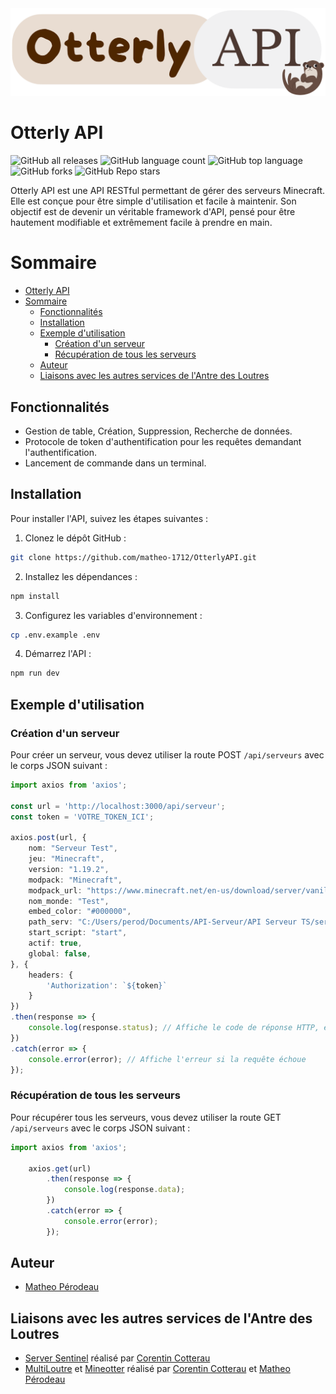 <picture>
  <img src="./otterlyapi.png" alt="PyCaret Logo"/>
</picture>

# Otterly API

![GitHub all releases](https://img.shields.io/github/downloads/matheo-1712/OtterlyAPI/total)
![GitHub language count](https://img.shields.io/github/languages/count/matheo-1712/OtterlyAPI)
![GitHub top language](https://img.shields.io/github/languages/top/matheo-1712/OtterlyAPI?color=yellow)
![GitHub forks](https://img.shields.io/github/forks/matheo-1712/OtterlyAPI?style=social)
![GitHub Repo stars](https://img.shields.io/github/stars/matheo-1712/OtterlyAPI?style=social)


Otterly API est une API RESTful permettant de gérer des serveurs Minecraft. Elle est conçue pour être simple d'utilisation et facile à maintenir. Son objectif est de devenir un véritable framework d'API, pensé pour être hautement modifiable et extrêmement facile à prendre en main.

# Sommaire
- [Otterly API](#otterly-api)
- [Sommaire](#sommaire)
  - [Fonctionnalités](#fonctionnalités)
  - [Installation](#installation)
  - [Exemple d'utilisation](#exemple-dutilisation)
    - [Création d'un serveur](#création-dun-serveur)
    - [Récupération de tous les serveurs](#récupération-de-tous-les-serveurs)
  - [Auteur](#auteur)
  - [Liaisons avec les autres services de l'Antre des Loutres](#liaisons-avec-les-autres-services-de-lantre-des-loutres)

## Fonctionnalités

- Gestion de table, Création, Suppression, Recherche de données.
- Protocole de token d'authentification pour les requêtes demandant l'authentification.
- Lancement de commande dans un terminal.

## Installation
Pour installer l'API, suivez les étapes suivantes :

1. Clonez le dépôt GitHub :
```bash
git clone https://github.com/matheo-1712/OtterlyAPI.git
```
2. Installez les dépendances :
```bash
npm install
```
3. Configurez les variables d'environnement :
```bash
cp .env.example .env
```
4. Démarrez l'API :
```bash
npm run dev
```

## Exemple d'utilisation

### Création d'un serveur
Pour créer un serveur, vous devez utiliser la route POST `/api/serveurs` avec le corps JSON suivant :



```typescript
import axios from 'axios';

const url = 'http://localhost:3000/api/serveur';
const token = 'VOTRE_TOKEN_ICI';

axios.post(url, {
    nom: "Serveur Test",
    jeu: "Minecraft",
    version: "1.19.2",
    modpack: "Minecraft",
    modpack_url: "https://www.minecraft.net/en-us/download/server/vanilla",
    nom_monde: "Test",
    embed_color: "#000000",
    path_serv: "C:/Users/perod/Documents/API-Serveur/API Serveur TS/serveur.bat",
    start_script: "start",
    actif: true,
    global: false,
}, {
    headers: {
        'Authorization': `${token}`
    }
})
.then(response => {
    console.log(response.status); // Affiche le code de réponse HTTP, ex: 201
})
.catch(error => {
    console.error(error); // Affiche l'erreur si la requête échoue
});
```

### Récupération de tous les serveurs
Pour récupérer tous les serveurs, vous devez utiliser la route GET `/api/serveurs` avec le corps JSON suivant :

```typescript
import axios from 'axios';

    axios.get(url)
        .then(response => {
            console.log(response.data);
        })
        .catch(error => {
            console.error(error);
        });
```

## Auteur

- [Matheo Pérodeau](https://github.com/matheo-1712)

## Liaisons avec les autres services de l'Antre des Loutres

- [Server Sentinel](https://github.com/Corentin-cott/ServeurSentinel) réalisé par [Corentin Cotterau](https://github.com/Corentin-cott)
- [MultiLoutre](https://github.com/L-Antre-des-Loutres/MultiLoutre) et [Mineotter](https://github.com/Corentin-cott/Mineotter-Bot) réalisé par [Corentin Cotterau](https://github.com/Corentin-cott) et [Matheo Pérodeau](https://github.com/matheo-1712)










